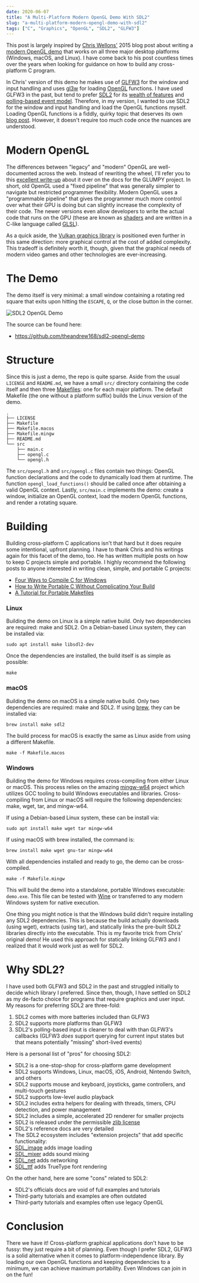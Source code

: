 ```yaml
---
date: 2020-06-07
title: "A Multi-Platform Modern OpenGL Demo With SDL2"
slug: "a-multi-platform-modern-opengl-demo-with-sdl2"
tags: ["C", "Graphics", "OpenGL", "SDL2", "GLFW3"]
---
```


This post is largely inspired by [Chris Wellons'](https://nullprogram.com/) 2015 blog post about writing a [modern OpenGL demo](https://nullprogram.com/blog/2015/06/06/) that works on all three major desktop platforms (Windows, macOS, and Linux).
I have come back to his post countless times over the years when looking for guidance on how to build any cross-platform C program.

In Chris' version of this demo he makes use of [GLFW3](https://www.glfw.org/) for the window and input handling and uses [gl3w](https://github.com/skaslev/gl3w) for loading [OpenGL](https://www.opengl.org/) functions.
I have used GLFW3 in the past, but tend to prefer [SDL2](https://www.libsdl.org/) for its [wealth of features](https://wiki.libsdl.org/Introduction) and [polling-based event model](https://wiki.libsdl.org/SDL_PollEvent).
Therefore, in my version, I wanted to use SDL2 for the window and input handling and load the OpenGL functions myself.
Loading OpenGL functions is a fiddly, quirky topic that deserves its own [blog post](/posts/loading-opengl-fuctions-for-fun-and-profit/).
However, it doesn't require too much code once the nuances are understood.

# Modern OpenGL

The differences between "legacy" and "modern" OpenGL are well-documented across the web.
Instead of rewriting the wheel, I'll refer you to this [excellent write-up](https://glumpy.github.io/modern-gl.html) about it over on the docs for the GLUMPY project.
In short, old OpenGL used a "fixed pipeline" that was generally simpler to navigate but restricted programmer flexibility.
Modern OpenGL uses a "programmable pipeline" that gives the programmer much more control over what their GPU is doing but can slightly increase the complexity of their code.
The newer versions even allow developers to write the actual code that runs on the GPU (these are known as [shaders](https://www.khronos.org/opengl/wiki/Shader) and are written in a C-like language called [GLSL](https://www.khronos.org/opengl/wiki/OpenGL_Shading_Language)).

As a quick aside, the [Vulkan graphics library](https://www.khronos.org/vulkan/) is positioned even further in this same direction: more graphical control at the cost of added complexity.
This tradeoff is definitely worth it, though, given that the graphical needs of modern video games and other technologies are ever-increasing.

# The Demo

The demo itself is very minimal: a small window containing a rotating red square that exits upon hitting the `ESCAPE`, `Q`, or the close button in the corner.

![SDL2 OpenGL Demo](/images/sdl2-opengl-demo.webp)

The source can be found here:

- https://github.com/theandrew168/sdl2-opengl-demo

# Structure

Since this is just a demo, the repo is quite sparse.
Aside from the usual `LICENSE` and `README.md`, we have a small `src/` directory containing the code itself and then three [Makefiles](https://pubs.opengroup.org/onlinepubs/009695399/utilities/make.html): one for each major platform.
The default Makefile (the one without a platform suffix) builds the Linux version of the demo.

```
.
├── LICENSE
├── Makefile
├── Makefile.macos
├── Makefile.mingw
├── README.md
└── src
    ├── main.c
    ├── opengl.c
    └── opengl.h
```

The `src/opengl.h` and `src/opengl.c` files contain two things: OpenGL function declarations and the code to dynamically load them at runtime.
The function `opengl_load_functions()` should be called once after obtaining a valid OpenGL context.
Lastly, `src/main.c` implements the demo: create a window, initialize an OpenGL context, load the modern OpenGL functions, and render a rotating square.

# Building

Building cross-platform C applications isn't that hard but it does require some intentional, upfront planning.
I have to thank Chris and his writings again for this facet of the demo, too.
He has written multiple posts on how to keep C projects simple and portable.
I highly recommend the following posts to anyone interested in writing clean, simple, and portable C projects:

- [Four Ways to Compile C for Windows](https://nullprogram.com/blog/2016/06/13/)
- [How to Write Portable C Without Complicating Your Build](https://nullprogram.com/blog/2017/03/30/)
- [A Tutorial for Portable Makefiles](https://nullprogram.com/blog/2017/08/20/)

### Linux

Building the demo on Linux is a simple native build.
Only two dependencies are required: make and SDL2.
On a Debian-based Linux system, they can be installed via:

```
sudo apt install make libsdl2-dev
```

Once the dependencies are installed, the build itself is as simple as possible:

```
make
```

### macOS

Building the demo on macOS is a simple native build.
Only two dependencies are required: make and SDL2.
If using [brew](https://formulae.brew.sh/), they can be installed via:

```
brew install make sdl2
```

The build process for macOS is exactly the same as Linux aside from using a different Makefile.

```
make -f Makefile.macos
```

### Windows

Building the demo for Windows requires cross-compiling from either Linux or macOS.
This process relies on the amazing [mingw-w64](http://mingw-w64.org/doku.php) project which utilizes GCC tooling to build Windows executables and libraries.
Cross-compiling from Linux or macOS will require the following dependencies: make, wget, tar, and mingw-w64.

If using a Debian-based Linux system, these can be install via:

```
sudo apt install make wget tar mingw-w64
```

If using macOS with brew installed, the command is:

```
brew install make wget gnu-tar mingw-w64
```

With all dependencies installed and ready to go, the demo can be cross-compiled.

```
make -f Makefile.mingw
```

This will build the demo into a standalone, portable Windows executable: `demo.exe`.
This file can be tested with [Wine](https://www.winehq.org/) or transferred to any modern Windows system for native execution.

One thing you might notice is that the Windows build didn't require installing any SDL2 dependencies.
This is because the build actually downloads (using wget), extracts (using tar), and statically links the pre-built SDL2 libraries directly into the executable.
This is my favorite trick from Chris' original demo!
He used this approach for statically linking GLFW3 and I realized that it would work just as well for SDL2.

# Why SDL2?

I have used both GLFW3 and SDL2 in the past and struggled initially to decide which library I preferred.
Since then, though, I have settled on SDL2 as my de-facto choice for programs that require graphics and user input.
My reasons for preferring SDL2 are three-fold:

1. SDL2 comes with more batteries included than GLFW3
2. SDL2 supports more platforms than GLFW3
3. SDL2's polling-based input is cleaner to deal with than GLFW3's callbacks (GLFW3 _does_ support querying for current input states but that means potentially "missing" short-lived events)

Here is a personal list of "pros" for choosing SDL2:

- SDL2 is a one-stop-shop for cross-platform game development
- SDL2 supports Windows, Linux, macOS, iOS, Android, Nintendo Switch, and others
- SDL2 supports mouse and keyboard, joysticks, game controllers, and multi-touch gestures
- SDL2 supports low-level audio playback
- SDL2 includes extra helpers for dealing with threads, timers, CPU detection, and power management
- SDL2 includes a simple, accelerated 2D renderer for smaller projects
- SDL2 is released under the permissible [zlib license](https://opensource.org/licenses/Zlib)
- SDL2's reference docs are very detailed
- The SDL2 ecosystem includes "extension projects" that add specific functionality:
- [SDL_image](https://www.libsdl.org/projects/SDL_image/) adds image loading
- [SDL_mixer](https://www.libsdl.org/projects/SDL_mixer/) adds sound mixing
- [SDL_net](https://www.libsdl.org/projects/SDL_net/) adds networking
- [SDL_ttf](https://www.libsdl.org/projects/SDL_ttf/) adds TrueType font rendering

On the other hand, here are some "cons" related to SDL2:

- SDL2's officials docs are void of full examples and tutorials
- Third-party tutorials and examples are often outdated
- Third-party tutorials and examples often use legacy OpenGL

# Conclusion

There we have it!
Cross-platform graphical applications don't have to be fussy: they just require a bit of planning.
Even though I prefer SDL2, GLFW3 is a solid alternative when it comes to platform-independence library.
By loading our own OpenGL functions and keeping dependencies to a minimum, we can achieve maximum portability.
Even Windows can join in on the fun!
